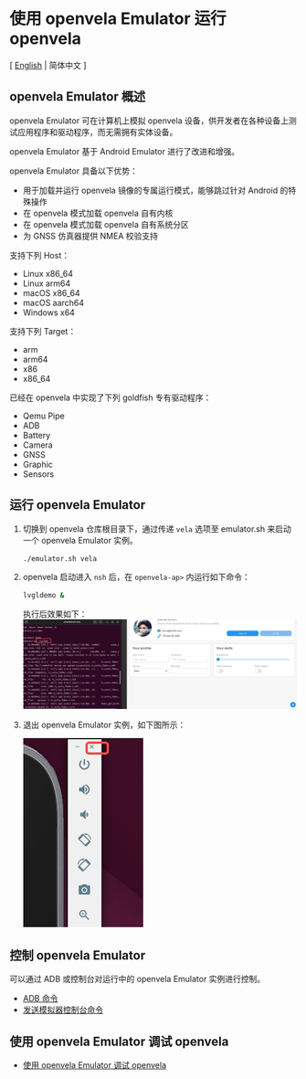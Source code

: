 # 使用 openvela Emulator 运行 openvela

\[ [English](./Run_Vela_on_Vela_Emulator.md) | 简体中文 \]

## openvela Emulator 概述

openvela Emulator 可在计算机上模拟 openvela 设备，供开发者在各种设备上测试应用程序和驱动程序，而无需拥有实体设备。

openvela Emulator 基于 Android Emulator 进行了改进和增强。

openvela Emulator 具备以下优势：

* 用于加载并运行 openvela 镜像的专属运行模式，能够跳过针对 Android 的特殊操作
* 在 openvela 模式加载 openvela 自有内核
* 在 openvela 模式加载 openvela 自有系统分区
* 为 GNSS 仿真器提供 NMEA 校验支持

支持下列 Host：

* Linux x86\_64
* Linux arm64
* macOS x86\_64
* macOS aarch64
* Windows x64

支持下列 Target：

* arm
* arm64
* x86
* x86\_64

已经在 openvela 中实现了下列 goldfish 专有驱动程序：

* Qemu Pipe
* ADB
* Battery
* Camera
* GNSS
* Graphic
* Sensors

## 运行 openvela Emulator

1. 切换到 openvela 仓库根目录下，通过传递 `vela` 选项至 emulator.sh 来启动一个 openvela Emulator 实例。

    ```Bash
    ./emulator.sh vela
    ```

2. openvela 启动进入 `nsh` 后，在 `openvela-ap>` 内运行如下命令：
    ```Bash
    lvgldemo &
    ```
    执行后效果如下：
    ![img](images/001.png)

3. 退出 openvela Emulator 实例，如下图所示：

    ![img](./../Examples/images/026.png)


## 控制 openvela Emulator

可以通过 ADB 或控制台对运行中的 openvela Emulator 实例进行控制。

* [ADB 命令](./Android_Debug_Bridge_commands_zh-cn.md)
* [发送模拟器控制台命令](./Send_emulator_console_commands_zh-cn.md)

## 使用 openvela Emulator 调试 openvela

* [使用 openvela Emulator 调试 openvela](./Debugging_Vela_with_Vela_Emulator_zh-cn.md)
